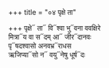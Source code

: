 +++
title = "०४ पृक्षे ता"

+++
पृक्षे᳓ ता᳓ वि᳓श्वा भु᳓वना ववक्षिरे  
मित्रा᳓य वा स᳓दम् आ᳓ जीर᳓दानवः  
पृ᳓षदश्वासो अनवभ्र᳓राधस  
ऋजिप्या᳓सो न᳓ वयु᳓नेषु धूर्ष᳓दः
